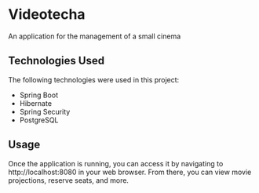 # Videotecha
An application for the management of a small cinema

## Technologies Used
The following technologies were used in this project:

* Spring Boot
* Hibernate
* Spring Security
* PostgreSQL

## Usage

Once the application is running, you can access it by navigating to http://localhost:8080 in your web browser. From there, you can view movie projections, reserve seats, and more.


